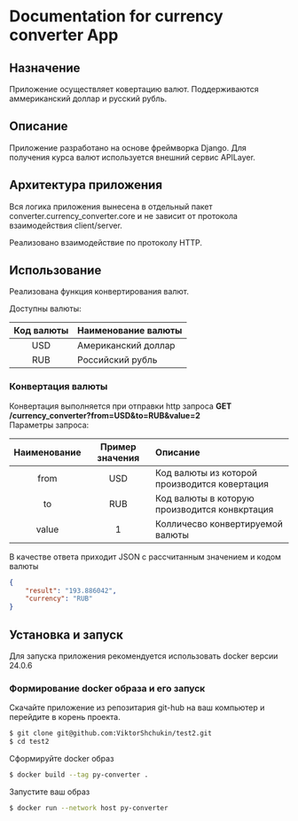 # Documentation for currency converter App  

## Назначение

Приложение осуществляет ковертацию валют.
Поддерживаются аммериканский
доллар и русский рубль.

## Описание

Приложение разработано на основе 
фреймворка Django. Для получения курса валют 
используется внешний сервис APILayer.

## Архитектура приложения

Вся логика приложения вынесена в
отдельный пакет converter.currency_converter.core
и не зависит от протокола взаимодействия 
client/server. 

Реализовано взаимодействие по протоколу HTTP.

## Использование

Реализована функция конвертирования валют.

Доступны валюты:

| Код валюты | Наименование валюты |
|:----------:|:--------------------|
|    USD     | Американский доллар |
|    RUB     | Российский рубль    |

### Конвертация валюты

Конвертация выполняется при отправки http запроса
**GET /currency_converter?from=USD&to=RUB&value=2**  
Параметры запроса:

|  Наименование  | Пример значения  | Описание                                       |
|:--------------:|:----------------:|:-----------------------------------------------|
|      from      |       USD        | Код валюты из которой производится ковертация  |
|       to       |       RUB        | Код валюты в которую производится конвкртация  |
|     value      |        1         | Колличесво конвертируемой валюты               |

В качестве ответа приходит JSON с рассчитанным значением
и кодом валюты
```json
{
	"result": "193.886042",
	"currency": "RUB"
}
```

## Установка и запуск

Для запуска приложения рекомендуется 
использовать docker версии 24.0.6

### Формирование docker образа и его запуск 

Скачайте приложение из репозитария git-hub
на ваш компьютер и перейдите в корень проекта.
```bash
$ git clone git@github.com:ViktorShchukin/test2.git
$ cd test2
```
Сформируйте docker образ
```bash
$ docker build --tag py-converter .
```
Запустите ваш образ
```bash
$ docker run --network host py-converter
```
